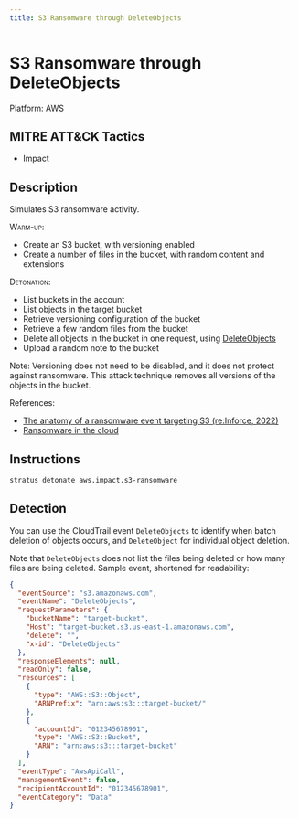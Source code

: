 ```yaml
---
title: S3 Ransomware through DeleteObjects
---
```


# S3 Ransomware through DeleteObjects




Platform: AWS

## MITRE ATT&CK Tactics


- Impact

## Description


Simulates S3 ransomware activity.

<span style="font-variant: small-caps;">Warm-up</span>: 

- Create an S3 bucket, with versioning enabled
- Create a number of files in the bucket, with random content and extensions

<span style="font-variant: small-caps;">Detonation</span>: 

- List buckets in the account
- List objects in the target bucket
- Retrieve versioning configuration of the bucket
- Retrieve a few random files from the bucket
- Delete all objects in the bucket in one request, using [DeleteObjects](https://docs.aws.amazon.com/AmazonS3/latest/API/API_DeleteObjects.html)
- Upload a random note to the bucket

Note: Versioning does not need to be disabled, and it does not protect against ransomware. This attack technique removes all versions of the objects in the bucket.

References:

- [The anatomy of a ransomware event targeting S3 (re:Inforce, 2022)](https://d1.awsstatic.com/events/aws-reinforce-2022/TDR431_The-anatomy-of-a-ransomware-event-targeting-data-residing-in-Amazon-S3.pdf)
- [Ransomware in the cloud](https://invictus-ir.medium.com/ransomware-in-the-cloud-7f14805bbe82)


## Instructions

```bash title="Detonate with Stratus Red Team"
stratus detonate aws.impact.s3-ransomware
```
## Detection


You can use the CloudTrail event <code>DeleteObjects</code> to identify when batch deletion of objects occurs, and <code>DeleteObject</code> for individual object deletion.

Note that <code>DeleteObjects</code> does not list the files being deleted or how many files are being deleted. Sample event, shortened for readability:

```json hl_lines="3 5"
{
  "eventSource": "s3.amazonaws.com",
  "eventName": "DeleteObjects",
  "requestParameters": {
    "bucketName": "target-bucket",
    "Host": "target-bucket.s3.us-east-1.amazonaws.com",
    "delete": "",
    "x-id": "DeleteObjects"
  },
  "responseElements": null,
  "readOnly": false,
  "resources": [
    {
      "type": "AWS::S3::Object",
      "ARNPrefix": "arn:aws:s3:::target-bucket/"
    },
    {
      "accountId": "012345678901",
      "type": "AWS::S3::Bucket",
      "ARN": "arn:aws:s3:::target-bucket"
    }
  ],
  "eventType": "AwsApiCall",
  "managementEvent": false,
  "recipientAccountId": "012345678901",
  "eventCategory": "Data"
}
```


